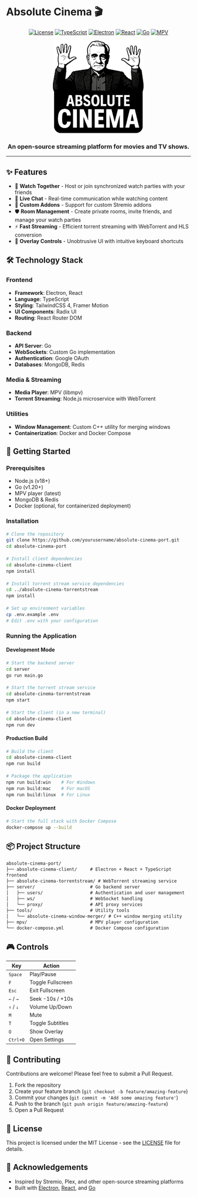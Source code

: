 # Absolute Cinema 🎬

<div align="center">
  
  [![License](https://img.shields.io/badge/license-MIT-blue.svg)](LICENSE)
  [![TypeScript](https://img.shields.io/badge/TypeScript-5.0-blue.svg)](https://www.typescriptlang.org/)
  [![Electron](https://img.shields.io/badge/Electron-latest-brightgreen.svg)](https://www.electronjs.org/)
  [![React](https://img.shields.io/badge/React-19-61dafb.svg)](https://reactjs.org/)
  [![Go](https://img.shields.io/badge/Go-1.20+-00ADD8.svg)](https://go.dev/)
  [![MPV](https://img.shields.io/badge/MPV-supported-purple.svg)](https://mpv.io/)

  <img src="absolute-cinema-client/src/renderer/src/assets/logo_trans.png" alt="Absolute Cinema Logo" width="250"/>

  <h3>An open-source streaming platform for movies and TV shows.</h3>
</div>

---

## ✨ Features

- 🎥 **Watch Together** - Host or join synchronized watch parties with your friends
- 💬 **Live Chat** - Real-time communication while watching content
- 🔌 **Custom Addons** - Support for custom Stremio addons
- 🛡️ **Room Management** - Create private rooms, invite friends, and manage your watch parties
- ⚡ **Fast Streaming** - Efficient torrent streaming with WebTorrent and HLS conversion
- 📱 **Overlay Controls** - Unobtrusive UI with intuitive keyboard shortcuts

## 🛠️ Technology Stack

### Frontend
- **Framework**: Electron, React
- **Language**: TypeScript
- **Styling**: TailwindCSS 4, Framer Motion
- **UI Components**: Radix UI
- **Routing**: React Router DOM

### Backend
- **API Server**: Go
- **WebSockets**: Custom Go implementation
- **Authentication**: Google OAuth
- **Databases**: MongoDB, Redis

### Media & Streaming
- **Media Player**: MPV (libmpv)
- **Torrent Streaming**: Node.js microservice with WebTorrent

### Utilities
- **Window Management**: Custom C++ utility for merging windows
- **Containerization**: Docker and Docker Compose

## 🚀 Getting Started

### Prerequisites
- Node.js (v18+)
- Go (v1.20+)
- MPV player (latest)
- MongoDB & Redis
- Docker (optional, for containerized deployment)

### Installation

```bash
# Clone the repository
git clone https://github.com/yourusername/absolute-cinema-port.git
cd absolute-cinema-port

# Install client dependencies
cd absolute-cinema-client
npm install

# Install torrent stream service dependencies
cd ../absolute-cinema-torrentstream
npm install

# Set up environment variables
cp .env.example .env
# Edit .env with your configuration
```

### Running the Application

#### Development Mode
```bash
# Start the backend server
cd server
go run main.go

# Start the torrent stream service
cd absolute-cinema-torrentstream
npm start

# Start the client (in a new terminal)
cd absolute-cinema-client
npm run dev
```

#### Production Build
```bash
# Build the client
cd absolute-cinema-client
npm run build

# Package the application
npm run build:win    # For Windows
npm run build:mac    # For macOS
npm run build:linux  # For Linux
```

#### Docker Deployment
```bash
# Start the full stack with Docker Compose
docker-compose up --build
```

## 📦 Project Structure

```
absolute-cinema-port/
├── absolute-cinema-client/     # Electron + React + TypeScript frontend
├── absolute-cinema-torrentstream/ # WebTorrent streaming service
├── server/                     # Go backend server
│   ├── users/                  # Authentication and user management
│   ├── ws/                     # WebSocket handling
│   └── proxy/                  # API proxy services
├── tools/                      # Utility tools
│   └── absolute-cinema-window-merger/ # C++ window merging utility
├── mpv/                        # MPV player configuration
└── docker-compose.yml          # Docker Compose configuration
```

## 🎮 Controls

| Key           | Action                |
|---------------|------------------------|
| `Space`       | Play/Pause            |
| `F`           | Toggle Fullscreen     |
| `Esc`         | Exit Fullscreen       |
| `←` / `→`     | Seek -10s / +10s      |
| `↑` / `↓`     | Volume Up/Down        |
| `M`           | Mute                  |
| `T`           | Toggle Subtitles      |
| `O`           | Show Overlay          |
| `Ctrl+O`      | Open Settings         |

## 🤝 Contributing

Contributions are welcome! Please feel free to submit a Pull Request.

1. Fork the repository
2. Create your feature branch (`git checkout -b feature/amazing-feature`)
3. Commit your changes (`git commit -m 'Add some amazing feature'`)
4. Push to the branch (`git push origin feature/amazing-feature`)
5. Open a Pull Request

## 📝 License

This project is licensed under the MIT License - see the [LICENSE](LICENSE) file for details.

## 🙏 Acknowledgements

- Inspired by Stremio, Plex, and other open-source streaming platforms
- Built with [Electron](https://www.electronjs.org/), [React](https://reactjs.org/), and [Go](https://go.dev/)
